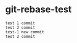 # git-rebase-test
`test 1 commit ` <br>
`test 2 commit ` <br>
`test-1 new commit` <br>
`test 2 commit `